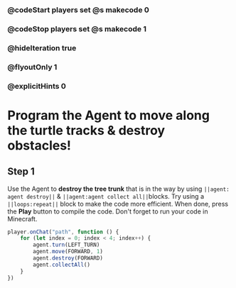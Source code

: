 ### @codeStart players set @s makecode 0
### @codeStop players set @s makecode 1

### @hideIteration true 
### @flyoutOnly 1
### @explicitHints 0


# Program the Agent to move along the turtle tracks & destroy obstacles!

## Step 1
Use the Agent to **destroy the tree trunk** that is in the way by using ``||agent: agent destroy||`` & ``||agent:agent collect all||``blocks. Try using a ``||loops:repeat||`` block to make the code more efficient. When done, press the **Play** button to compile the code. Don't forget to run your code in Minecraft. 


```typescript
player.onChat("path", function () {
    for (let index = 0; index < 4; index++) {
        agent.turn(LEFT_TURN)
        agent.move(FORWARD, 1)
        agent.destroy(FORWARD)
        agent.collectAll()
    }
})
``` 

